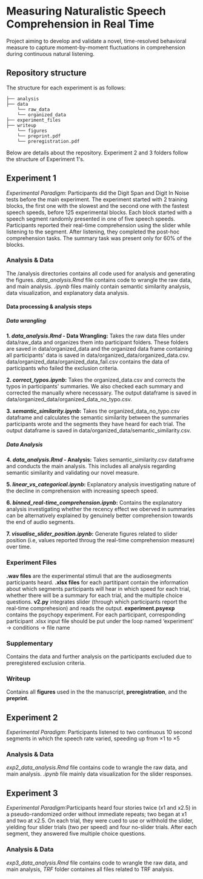# Measuring Naturalistic Speech Comprehension in Real Time

Project aiming to develop and validate a novel, time-resolved behavioral measure to capture moment-by-moment fluctuations in comprehension during continuous natural listening.

## Repository structure 
The structure for each experiment is as follows:
```
├── analysis
├── data
    └── raw_data
    └── organized_data
├── experiment_files
├── writeup
    └── figures
    └── preprint.pdf
    └── preregistration.pdf
```
Below are details about the repository. Experiment 2 and 3 folders follow the structure of Experiment 1's.

## Experiment 1 

*Experimental Paradigm*: Participants did the Digit Span and Digit In Noise tests before the main experiment. The experiment started with 2 training blocks, the first one with the slowest and the second one with the fastest speech speeds, before 125 experimental blocks. Each block started with a speech segment randomly presented in one of five speech speeds. Participants reported their real-time comprehension using the slider while listening to the segment. After listening, they completed the post-hoc comprehension tasks. The summary task was present only for 60% of the blocks.

### Analysis & Data

The /analysis directories contains all code used for analysis and generating the figures. *data_analysis.Rmd* file contains code to wrangle the raw data, and main analysis. *.ipynb* files mainly contain semantic similarity analysis, data visualization, and explanatory data analysis. 

#### Data processing & analysis steps 

##### Data wrangling

**1. *data_analysis.Rmd* - Data Wrangling:** Takes the raw data files under data/raw_data and organizes them into participant folders. These folders are saved in data/organized_data and the organized data frame containing all participants' data is saved in data/organized_data/organized_data.csv. data/organized_data/organized_data_fail.csv contains the data of participants who failed the exclusion criteria. 

**2. *correct_typos.ipynb*:** Takes the organized_data.csv and corrects the typos in participants' summaries. We also checked each summary and corrected the manually where necesssary. The output dataframe is saved in data/organized_data/organized_data_no_typo.csv.

**3. *semantic_similarity.ipynb*:** Takes the organized_data_no_typo.csv dataframe and calculates the semantic similarity between the summaries participants wrote and the segments they have heard for each trial. The output dataframe is saved in data/organized_data/semantic_similarity.csv. 

##### Data Analysis

**4. *data_analysis.Rmd* - Analysis:** Takes semantic_similarity.csv dataframe and conducts the main analysis. This includes all analysis regarding semantic similarity and validating our novel measure. 

**5. *linear_vs_categorical.ipynb*:** Explanatory analysis investigating nature of the decline in comprehension with increasing speech speed.

**6. *binned_real-time_comprehension.ipynb*:** Contains the explanatory analysis investigating whether the recency effect we oberved in summaries can be alternatively explained by genuinely better comprehension towards the end of audio segments. 

**7. *visualise_slider_position.ipynb*:** Generate figures related to slider position (i.e, values reported throug the real-time comprehension measure) over time. 

### Experiment Files

**.wav files** are the experimental stimuli that are the audiosegments participants heard. 
**.xlsx files** for each partitipant contain the information about which segments participants will hear in which speed for each trial, whether there will be a summary for each trial, and the multiple choice questions.
**v2.py** integrates slider (through which participants report the real-time comprehesion) and reads the output. 
**experiment.psyexp** contains the psychopy experiment. For each participant, corresponding participant .xlsx input file should be put under the loop named ‘experiment’ -> conditions -> file name

### Supplementary 

Contains the data and further analysis on the participants excluded due to preregistered exclusion criteria. 

### Writeup 

Contains all **figures** used in the the manuscript, **preregistration**, and the **preprint**. 

## Experiment 2

*Experimental Paradigm*: Participants listened to two continuous 10 second segments in which the speech rate varied, speeding up from ×1 to ×5

### Analysis & Data

*exp2_data_analysis.Rmd* file contains code to wrangle the raw data, and main analysis. *.ipynb* file mainly data visualization for the slider responses. 

## Experiment 3

*Experimental Paradigm*:Participants heard four stories twice (x1 and x2.5) in a pseudo-randomized order without immediate repeats; two began at x1 and two at x2.5. On each trial, they were cued to use or withhold the slider, yielding four slider trials (two per speed) and four no-slider trials. After each segment, they answered five multiple choice questions.

### Analysis & Data

*exp3_data_analysis.Rmd* file contains code to wrangle the raw data, and main analysis, *TRF* folder containes all files related to TRF analysis.
